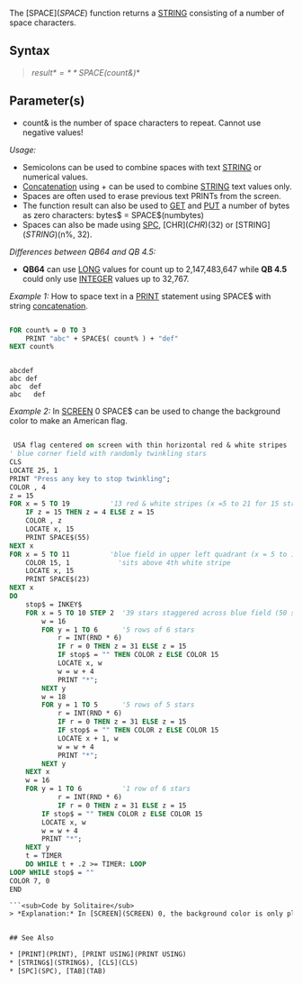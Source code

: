 The [SPACE$](SPACE$) function returns a [STRING](STRING) consisting of a number of space characters.


## Syntax

> *result$* = **SPACE$(count&)**


## Parameter(s)

* count& is the number of space characters to repeat. Cannot use negative values!


*Usage:*
* Semicolons can be used to combine spaces with text [STRING](STRING) or numerical values.
* [Concatenation](Concatenation) using + can be used to combine [STRING](STRING) text values only.
* Spaces are often used to erase previous text PRINTs from the screen.
* The function result can also be used to [GET](GET) and [PUT](PUT) a number of bytes as zero characters: bytes$ = SPACE$(numbytes)
* Spaces can also be made using [SPC](SPC), [CHR$](CHR$)(32) or [STRING$](STRING$)(n%, 32).


*Differences between QB64 and QB 4.5:*
* **QB64** can use [LONG](LONG) values for count up to 2,147,483,647 while **QB 4.5** could only use [INTEGER](INTEGER) values up to 32,767.


*Example 1:* How to space text in a [PRINT](PRINT) statement using SPACE$ with string [concatenation](concatenation).

```vb

FOR count% = 0 TO 3
    PRINT "abc" + SPACE$( count% ) + "def"
NEXT count%

```

```text

abcdef
abc def
abc  def
abc   def

```



*Example 2:* In [SCREEN](SCREEN) 0 SPACE$ can be used to change the background color to make an American flag.

```vb

 USA flag centered on screen with thin horizontal red & white stripes
' blue corner field with randomly twinkling stars
CLS
LOCATE 25, 1
PRINT "Press any key to stop twinkling";
COLOR , 4
z = 15
FOR x = 5 TO 19          '13 red & white stripes (x =5 to 21 for 15 stripes)
    IF z = 15 THEN z = 4 ELSE z = 15
    COLOR , z
    LOCATE x, 15
    PRINT SPACE$(55)
NEXT x
FOR x = 5 TO 11          'blue field in upper left quadrant (x = 5 to 13 to hold all 50 stars)
    COLOR 15, 1            'sits above 4th white stripe
    LOCATE x, 15
    PRINT SPACE$(23)
NEXT x
DO
    stop$ = INKEY$
    FOR x = 5 TO 10 STEP 2  '39 stars staggered across blue field (50 stars if x = 5 to 12)
        w = 16
        FOR y = 1 TO 6      '5 rows of 6 stars
            r = INT(RND * 6)
            IF r = 0 THEN z = 31 ELSE z = 15
            IF stop$ = "" THEN COLOR z ELSE COLOR 15
            LOCATE x, w
            w = w + 4
            PRINT "*";
        NEXT y
        w = 18
        FOR y = 1 TO 5      '5 rows of 5 stars
            r = INT(RND * 6)
            IF r = 0 THEN z = 31 ELSE z = 15
            IF stop$ = "" THEN COLOR z ELSE COLOR 15
            LOCATE x + 1, w
            w = w + 4
            PRINT "*";
        NEXT y
    NEXT x
    w = 16
    FOR y = 1 TO 6          '1 row of 6 stars
            r = INT(RND * 6)
            IF r = 0 THEN z = 31 ELSE z = 15
        IF stop$ = "" THEN COLOR z ELSE COLOR 15
        LOCATE x, w
        w = w + 4
        PRINT "*";
    NEXT y
    t = TIMER
    DO WHILE t + .2 >= TIMER: LOOP
LOOP WHILE stop$ = ""
COLOR 7, 0
END

```<sub>Code by Solitaire</sub>
> *Explanation:* In [SCREEN](SCREEN) 0, the background color is only placed with the the printed text and spaces. [CLS](CLS) can color the entire screen.


## See Also

* [PRINT](PRINT), [PRINT USING](PRINT USING)
* [STRING$](STRING$), [CLS](CLS)
* [SPC](SPC), [TAB](TAB)




